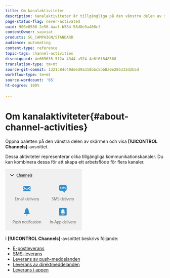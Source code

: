```yaml
---
title: Om kanalaktiviteter
description: Kanalaktiviteter är tillgängliga på den vänstra delen av skärmen
page-status-flag: never-activated
uuid: 900e0580-2e56-4aaf-b584-58d8e9a408cf
contentOwner: sauviat
products: SG_CAMPAIGN/STANDARD
audience: automating
content-type: reference
topic-tags: channel-activities
discoiquuid: 4e665635-5f2a-4344-a924-4e6f6f848568
translation-type: tm+mt
source-git-commit: 1321c84c49de6d9a318bbc5bb8a0e28b332d2b5d
workflow-type: tm+mt
source-wordcount: '65'
ht-degree: 100%

---
```



# Om kanalaktiviteter{#about-channel-activities}

Öppna paletten på den vänstra delen av skärmen och visa **[!UICONTROL Channels]**-avsnittet.

Dessa aktiviteter representerar olika tillgängliga kommunikationskanaler. Du kan kombinera dessa för att skapa ett arbetsflöde för flera kanaler.

![](assets/wkf_channels_activities.png)

I **[!UICONTROL Channels]**-avsnittet beskrivs följande:

* [E-postleverans](../../automating/using/email-delivery.md)
* [SMS-leverans](../../automating/using/sms-delivery.md)
* [Leverans av push-meddelanden](../../automating/using/push-notification-delivery.md)
* [Leverans av direktmeddelanden](../../automating/using/direct-mail-delivery.md)
* [Leverans i appen](../../automating/using/in-app-delivery.md)

